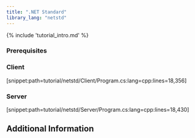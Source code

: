 ```yaml
---
title: ".NET Standard"
library_lang: "netstd"
---
```

{% include 'tutorial_intro.md' %}

### Prerequisites


### Client

[snippet:path=tutorial/netstd/Client/Program.cs:lang=cpp:lines=18,356]

### Server

[snippet:path=tutorial/netstd/Server/Program.cs:lang=cpp:lines=18,430]

## Additional Information

